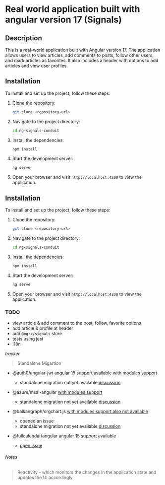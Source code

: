 # Real world application built with angular version 17 (Signals)

## Description

This is a real-world application built with Angular version 17. The application allows users to view articles, add comments to posts, follow other users, and mark articles as favorites. It also includes a header with options to add articles and view user profiles.

## Installation
To install and set up the project, follow these steps:

1. Clone the repository:
    ```bash
    git clone <repository-url>
    ```

2. Navigate to the project directory:
    ```bash
    cd ng-signals-conduit
    ```

3. Install the dependencies:
    ```bash
    npm install
    ```

4. Start the development server:
    ```bash
    ng serve
    ```

5. Open your browser and visit `http://localhost:4200` to view the application.


## Installation
To install and set up the project, follow these steps:

1. Clone the repository:
   ```bash
   git clone <repository-url>
   ```

2. Navigate to the project directory:
   ```bash
   cd ng-signals-conduit
   ```

3. Install the dependencies:
   ```bash
   npm install
   ```

4. Start the development server:
   ```bash
   ng serve
   ```

5. Open your browser and visit `http://localhost:4200` to view the application.

### TODO
- view article & add comment to the post, follow, favorite options
- add article & profile at header 
- add `@ngrx/signals` store
- tests using jest
- i18n



*tracker*
> Standalone Migartion
- @auth0/angular-jwt angular 15 support available
    [with modules support](https://github.com/auth0/angular2-jwt/pull/772/files) 
    - standalone migration not yet available [discussion](https://github.com/auth0/angular2-jwt/issues/770#issuecomment-1535894033)

- @azure/msal-angular [with modules support](https://github.com/AzureAD/microsoft-authentication-library-for-js/issues/5988)
    - standalone migration not yet available [discussion](https://github.com/AzureAD/microsoft-authentication-library-for-js/issues/5988)

- @balkangraph/orgchart.js [with modules support also not available](https://github.com/BALKANGraph/OrgChartJS/issues/768) 
    - opened an issue
    - standalone migration not yet available [discussion](https://github.com/BALKANGraph/OrgChartJS/issues/768)

- @fullcalendar/angular angular 15 support available
    - [open issue](https://github.com/fullcalendar/fullcalendar/issues/7395)

###### Notes
> Reactivity
    - which monitors the changes in the application state and updates the UI accordingly.